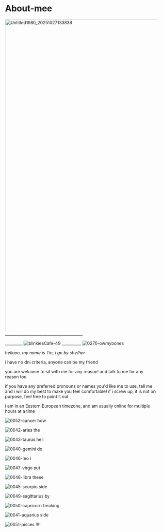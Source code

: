 # About-mee

<img width="768" height="1024" alt="Untitled1980_20251027133838" src="https://github.com/user-attachments/assets/5e1f4842-0c1f-4648-9e7c-885b69c93970" />
________________________________________

_________ ![blinkiesCafe-49](https://github.com/user-attachments/assets/a7f7766d-860c-4e7b-a8a8-da260183464c) __________
 ![0270-owmybones](https://github.com/user-attachments/assets/8e1f0704-526f-4ed8-aa49-7c30728cc905)



*hellooo, my name is Tin, i go by she/her*

i have no dni criteria, anyone can be my friend

you are welcome to sit with me for any reason! and talk to me for any reason too

if you have any preferred pronouns or names you'd like me to use, tell me and i will do my best to make you feel comfortable! if i screw up, it is not on purpose, feel free to point it out

i am in an Eastern European timezone, and am usually online for multiple hours at a time


![0052-cancer](https://github.com/user-attachments/assets/00cd8385-bf0d-42b7-b0dc-155d307d260e) how

![0042-aries](https://github.com/user-attachments/assets/083b9700-6a73-469a-bd8f-a6cdb7b9e268) the

![0043-taurus](https://github.com/user-attachments/assets/5394ad09-c248-48c8-a40d-dd79fa02d2f7) hell

![0040-gemini](https://github.com/user-attachments/assets/c7e20d3f-e957-4e04-8515-4cd24866a127) do

![0046-leo](https://github.com/user-attachments/assets/f5b310ee-a650-4ce4-9f84-f4e5a6ec4458) i

![0047-virgo](https://github.com/user-attachments/assets/7cd1ac51-85a0-419c-9bcc-a410a76da1e7) put

![0048-libra](https://github.com/user-attachments/assets/ea332005-ad10-4305-950e-fbfc7d8c4963) these

![0045-scorpio](https://github.com/user-attachments/assets/e5959e82-9939-469d-b0c5-dbf5c706e6d2) side

![0049-sagittarius](https://github.com/user-attachments/assets/86aa9288-22fb-43dd-a4e9-a1fb363d8fbd) by

![0050-capricorn](https://github.com/user-attachments/assets/02f4e1e5-dcdd-4011-97de-8ebef8cb8166) freaking 

![0041-aquarius](https://github.com/user-attachments/assets/cdca0492-476a-4b01-aef4-b248e97328d9) side

![0051-pisces](https://github.com/user-attachments/assets/2f4daaa0-c476-4aed-824b-28d287526061) !!!!
